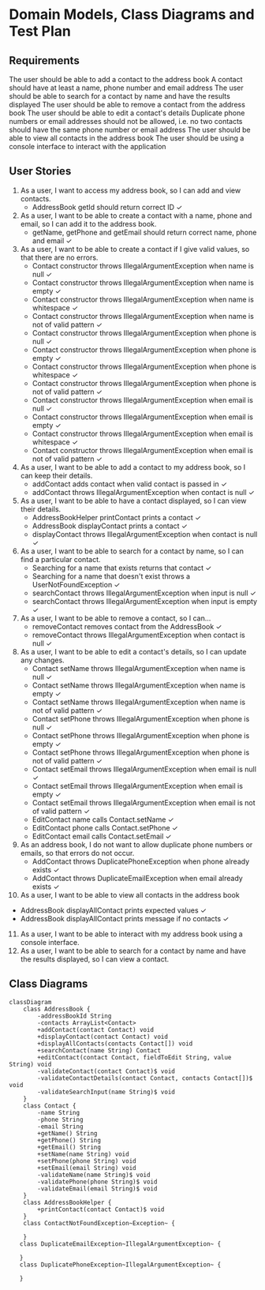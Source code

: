 # Domain Models, Class Diagrams and Test Plan

## Requirements

The user should be able to add a contact to the address book
A contact should have at least a name, phone number and email address
The user should be able to search for a contact by name and have the results displayed
The user should be able to remove a contact from the address book
The user should be able to edit a contact's details
Duplicate phone numbers or email addresses should not be allowed, i.e. no two contacts should have the same phone number or email address
The user should be able to view all contacts in the address book
The user should be using a console interface to interact with the application

## User Stories

1. As a user, I want to access my address book, so I can add and view contacts.
   - AddressBook getId should return correct ID ✓
2. As a user, I want to be able to create a contact with a name, phone and email, so I can add it to the address book.
   - getName, getPhone and getEmail should return correct name, phone and email ✓
3. As a user, I want to be able to create a contact if I give valid values, so that there are no errors.
   - Contact constructor throws IllegalArgumentException when name is null ✓
   - Contact constructor throws IllegalArgumentException when name is empty ✓
   - Contact constructor throws IllegalArgumentException when name is whitespace ✓
   - Contact constructor throws IllegalArgumentException when name is not of valid pattern ✓
   - Contact constructor throws IllegalArgumentException when phone is null ✓
   - Contact constructor throws IllegalArgumentException when phone is empty ✓
   - Contact constructor throws IllegalArgumentException when phone is whitespace ✓
   - Contact constructor throws IllegalArgumentException when phone is not of valid pattern ✓
   - Contact constructor throws IllegalArgumentException when email is null ✓
   - Contact constructor throws IllegalArgumentException when email is empty ✓
   - Contact constructor throws IllegalArgumentException when email is whitespace ✓
   - Contact constructor throws IllegalArgumentException when email is not of valid pattern ✓
4. As a user, I want to be able to add a contact to my address book, so I can keep their details. 
   - addContact adds contact when valid contact is passed in ✓
   - addContact throws IllegalArgumentException when contact is null ✓
5. As a user, I want to be able to have a contact displayed, so I can view their details.
   - AddressBookHelper printContact prints a contact ✓
   - AddressBook displayContact prints a contact ✓
   - displayContact throws IllegalArgumentException when contact is null ✓
6. As a user, I want to be able to search for a contact by name, so I can find a particular contact.
   - Searching for a name that exists returns that contact ✓
   - Searching for a name that doesn't exist throws a UserNotFoundException ✓
   - searchContact throws IllegalArgumentException when input is null ✓
   - searchContact throws IllegalArgumentException when input is empty ✓
7. As a user, I want to be able to remove a contact, so I can...
   - removeContact removes contact from the AddressBook ✓
   - removeContact throws IllegalArgumentException when contact is null ✓
8. As a user, I want to be able to edit a contact's details, so I can update any changes. 
   - Contact setName throws IllegalArgumentException when name is null ✓
   - Contact setName throws IllegalArgumentException when name is empty ✓
   - Contact setName throws IllegalArgumentException when name is not of valid pattern ✓
   - Contact setPhone throws IllegalArgumentException when phone is null ✓
   - Contact setPhone throws IllegalArgumentException when phone is empty ✓
   - Contact setPhone throws IllegalArgumentException when phone is not of valid pattern ✓
   - Contact setEmail throws IllegalArgumentException when email is null ✓
   - Contact setEmail throws IllegalArgumentException when email is empty ✓
   - Contact setEmail throws IllegalArgumentException when email is not of valid pattern ✓
   - EditContact name calls Contact.setName ✓
   - EditContact phone calls Contact.setPhone ✓
   - EditContact email calls Contact.setEmail ✓
9. As an address book, I do not want to allow duplicate phone numbers or emails, so that errors do not occur.
   - AddContact throws DuplicatePhoneException when phone already exists ✓
   - AddContact throws DuplicateEmailException when email already exists ✓
10. As a user, I want to be able to view all contacts in the address book
   - AddressBook displayAllContact prints expected values ✓
   - AddressBook displayAllContact prints message if no contacts ✓
11. As a user, I want to be able to interact with my address book using a console interface. 
12. As a user, I want to be able to search for a contact by name and have the results displayed, so I can view a contact.

## Class Diagrams

```mermaid
classDiagram
    class AddressBook {
        -addressBookId String
        -contacts ArrayList<Contact>
        +addContact(contact Contact) void
        +displayContact(contact Contact) void
        +displayAllContacts(contacts Contact[]) void
        +searchContact(name String) Contact
        +editContact(contact Contact, fieldToEdit String, value String) void
        -validateContact(contact Contact)$ void
        -validateContactDetails(contact Contact, contacts Contact[])$ void
        -validateSearchInput(name String)$ void
    }
    class Contact {
        -name String
        -phone String
        -email String
        +getName() String
        +getPhone() String
        +getEmail() String
        +setName(name String) void
        +setPhone(phone String) void
        +setEmail(email String) void
        -validateName(name String)$ void
        -validatePhone(phone String)$ void
        -validateEmail(email String)$ void
    }
    class AddressBookHelper {
        +printContact(contact Contact)$ void
    }
    class ContactNotFoundException~Exception~ {
        
    }
   class DuplicateEmailException~IllegalArgumentException~ {

   }
   class DuplicatePhoneException~IllegalArgumentException~ {

   }
```

